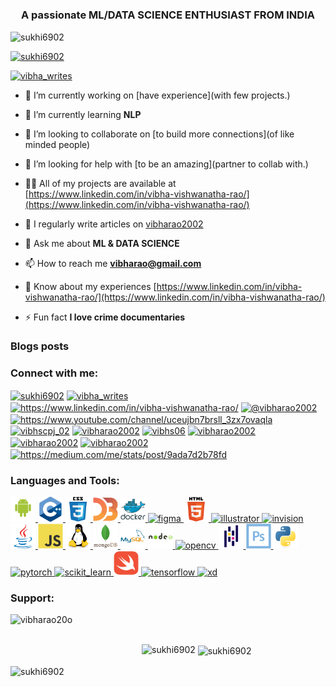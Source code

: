 <h1 align="center" Hi 👋, I'm Vibha Rao" , Thank you for viewing this.</h1>
<h3 align="center">A passionate ML/DATA SCIENCE ENTHUSIAST FROM INDIA</h3>

<p align="left"> <img src="https://komarev.com/ghpvc/?username=sukhi6902&label=Profile%20views&color=0e75b6&style=flat" alt="sukhi6902" /> </p>

<p align="left"> <a href="https://github.com/ryo-ma/github-profile-trophy"><img src="https://github-profile-trophy.vercel.app/?username=sukhi6902" alt="sukhi6902" /></a> </p>

<p align="left"> <a href="https://twitter.com/vibha_writes" target="blank"><img src="https://img.shields.io/twitter/follow/vibha_writes?logo=twitter&style=for-the-badge" alt="vibha_writes" /></a> </p>

- 🔭 I’m currently working on [have experience](with few projects.)

- 🌱 I’m currently learning **NLP**

- 👯 I’m looking to collaborate on [to build more connections](of like minded people)

- 🤝 I’m looking for help with [to be an amazing](partner to collab with.)

- 👨‍💻 All of my projects are available at [https://www.linkedin.com/in/vibha-vishwanatha-rao/](https://www.linkedin.com/in/vibha-vishwanatha-rao/)

- 📝 I regularly write articles on [vibharao2002](vibharao2002)

- 💬 Ask me about **ML & DATA SCIENCE**

- 📫 How to reach me **vibharao@gmail.com**

- 📄 Know about my experiences [https://www.linkedin.com/in/vibha-vishwanatha-rao/](https://www.linkedin.com/in/vibha-vishwanatha-rao/)

- ⚡ Fun fact **I love crime documentaries**

### Blogs posts
<!-- BLOG-POST-LIST:START -->
<!-- BLOG-POST-LIST:END -->

<h3 align="left">Connect with me:</h3>
<p align="left">
<a href="https://codepen.io/sukhi6902" target="blank"><img align="center" src="https://raw.githubusercontent.com/rahuldkjain/github-profile-readme-generator/master/src/images/icons/Social/codepen.svg" alt="sukhi6902" height="30" width="40" /></a>
<a href="https://twitter.com/vibha_writes" target="blank"><img align="center" src="https://raw.githubusercontent.com/rahuldkjain/github-profile-readme-generator/master/src/images/icons/Social/twitter.svg" alt="vibha_writes" height="30" width="40" /></a>
<a href="https://linkedin.com/in/https://www.linkedin.com/in/vibha-vishwanatha-rao/" target="blank"><img align="center" src="https://raw.githubusercontent.com/rahuldkjain/github-profile-readme-generator/master/src/images/icons/Social/linked-in-alt.svg" alt="https://www.linkedin.com/in/vibha-vishwanatha-rao/" height="30" width="40" /></a>
<a href="https://medium.com/@vibharao2002" target="blank"><img align="center" src="https://raw.githubusercontent.com/rahuldkjain/github-profile-readme-generator/master/src/images/icons/Social/medium.svg" alt="@vibharao2002" height="30" width="40" /></a>
<a href="https://www.youtube.com/c/https://www.youtube.com/channel/uceujbn7brsll_3zx7ovaqla" target="blank"><img align="center" src="https://raw.githubusercontent.com/rahuldkjain/github-profile-readme-generator/master/src/images/icons/Social/youtube.svg" alt="https://www.youtube.com/channel/uceujbn7brsll_3zx7ovaqla" height="30" width="40" /></a>
<a href="https://www.codechef.com/users/vibhscpj_02" target="blank"><img align="center" src="https://cdn.jsdelivr.net/npm/simple-icons@3.1.0/icons/codechef.svg" alt="vibhscpj_02" height="30" width="40" /></a>
<a href="https://www.hackerrank.com/vibharao2002" target="blank"><img align="center" src="https://raw.githubusercontent.com/rahuldkjain/github-profile-readme-generator/master/src/images/icons/Social/hackerrank.svg" alt="vibharao2002" height="30" width="40" /></a>
<a href="https://codeforces.com/profile/vibhs06" target="blank"><img align="center" src="https://raw.githubusercontent.com/rahuldkjain/github-profile-readme-generator/master/src/images/icons/Social/codeforces.svg" alt="vibhs06" height="30" width="40" /></a>
<a href="https://www.leetcode.com/vibharao2002" target="blank"><img align="center" src="https://raw.githubusercontent.com/rahuldkjain/github-profile-readme-generator/master/src/images/icons/Social/leet-code.svg" alt="vibharao2002" height="30" width="40" /></a>
<a href="https://www.hackerearth.com/vibharao2002" target="blank"><img align="center" src="https://raw.githubusercontent.com/rahuldkjain/github-profile-readme-generator/master/src/images/icons/Social/hackerearth.svg" alt="vibharao2002" height="30" width="40" /></a>
<a href="https://auth.geeksforgeeks.org/user/vibharao2002" target="blank"><img align="center" src="https://raw.githubusercontent.com/rahuldkjain/github-profile-readme-generator/master/src/images/icons/Social/geeks-for-geeks.svg" alt="vibharao2002" height="30" width="40" /></a>
<a href="/https://medium.com/me/stats/post/9ada7d2b78fd" target="blank"><img align="center" src="https://raw.githubusercontent.com/rahuldkjain/github-profile-readme-generator/master/src/images/icons/Social/rss.svg" alt="https://medium.com/me/stats/post/9ada7d2b78fd" height="30" width="40" /></a>
</p>

<h3 align="left">Languages and Tools:</h3>
<p align="left"> <a href="https://developer.android.com" target="_blank" rel="noreferrer"> <img src="https://raw.githubusercontent.com/devicons/devicon/master/icons/android/android-original-wordmark.svg" alt="android" width="40" height="40"/> </a> <a href="https://www.w3schools.com/cpp/" target="_blank" rel="noreferrer"> <img src="https://raw.githubusercontent.com/devicons/devicon/master/icons/cplusplus/cplusplus-original.svg" alt="cplusplus" width="40" height="40"/> </a> <a href="https://www.w3schools.com/css/" target="_blank" rel="noreferrer"> <img src="https://raw.githubusercontent.com/devicons/devicon/master/icons/css3/css3-original-wordmark.svg" alt="css3" width="40" height="40"/> </a> <a href="https://d3js.org/" target="_blank" rel="noreferrer"> <img src="https://raw.githubusercontent.com/devicons/devicon/master/icons/d3js/d3js-original.svg" alt="d3js" width="40" height="40"/> </a> <a href="https://www.docker.com/" target="_blank" rel="noreferrer"> <img src="https://raw.githubusercontent.com/devicons/devicon/master/icons/docker/docker-original-wordmark.svg" alt="docker" width="40" height="40"/> </a> <a href="https://www.figma.com/" target="_blank" rel="noreferrer"> <img src="https://www.vectorlogo.zone/logos/figma/figma-icon.svg" alt="figma" width="40" height="40"/> </a> <a href="https://www.w3.org/html/" target="_blank" rel="noreferrer"> <img src="https://raw.githubusercontent.com/devicons/devicon/master/icons/html5/html5-original-wordmark.svg" alt="html5" width="40" height="40"/> </a> <a href="https://www.adobe.com/in/products/illustrator.html" target="_blank" rel="noreferrer"> <img src="https://www.vectorlogo.zone/logos/adobe_illustrator/adobe_illustrator-icon.svg" alt="illustrator" width="40" height="40"/> </a> <a href="https://www.invisionapp.com/" target="_blank" rel="noreferrer"> <img src="https://www.vectorlogo.zone/logos/invisionapp/invisionapp-icon.svg" alt="invision" width="40" height="40"/> </a> <a href="https://www.java.com" target="_blank" rel="noreferrer"> <img src="https://raw.githubusercontent.com/devicons/devicon/master/icons/java/java-original.svg" alt="java" width="40" height="40"/> </a> <a href="https://developer.mozilla.org/en-US/docs/Web/JavaScript" target="_blank" rel="noreferrer"> <img src="https://raw.githubusercontent.com/devicons/devicon/master/icons/javascript/javascript-original.svg" alt="javascript" width="40" height="40"/> </a> <a href="https://www.linux.org/" target="_blank" rel="noreferrer"> <img src="https://raw.githubusercontent.com/devicons/devicon/master/icons/linux/linux-original.svg" alt="linux" width="40" height="40"/> </a> <a href="https://www.mongodb.com/" target="_blank" rel="noreferrer"> <img src="https://raw.githubusercontent.com/devicons/devicon/master/icons/mongodb/mongodb-original-wordmark.svg" alt="mongodb" width="40" height="40"/> </a> <a href="https://www.mysql.com/" target="_blank" rel="noreferrer"> <img src="https://raw.githubusercontent.com/devicons/devicon/master/icons/mysql/mysql-original-wordmark.svg" alt="mysql" width="40" height="40"/> </a> <a href="https://nodejs.org" target="_blank" rel="noreferrer"> <img src="https://raw.githubusercontent.com/devicons/devicon/master/icons/nodejs/nodejs-original-wordmark.svg" alt="nodejs" width="40" height="40"/> </a> <a href="https://opencv.org/" target="_blank" rel="noreferrer"> <img src="https://www.vectorlogo.zone/logos/opencv/opencv-icon.svg" alt="opencv" width="40" height="40"/> </a> <a href="https://pandas.pydata.org/" target="_blank" rel="noreferrer"> <img src="https://raw.githubusercontent.com/devicons/devicon/2ae2a900d2f041da66e950e4d48052658d850630/icons/pandas/pandas-original.svg" alt="pandas" width="40" height="40"/> </a> <a href="https://www.photoshop.com/en" target="_blank" rel="noreferrer"> <img src="https://raw.githubusercontent.com/devicons/devicon/master/icons/photoshop/photoshop-line.svg" alt="photoshop" width="40" height="40"/> </a> <a href="https://www.python.org" target="_blank" rel="noreferrer"> <img src="https://raw.githubusercontent.com/devicons/devicon/master/icons/python/python-original.svg" alt="python" width="40" height="40"/> </a> <a href="https://pytorch.org/" target="_blank" rel="noreferrer"> <img src="https://www.vectorlogo.zone/logos/pytorch/pytorch-icon.svg" alt="pytorch" width="40" height="40"/> </a> <a href="https://scikit-learn.org/" target="_blank" rel="noreferrer"> <img src="https://upload.wikimedia.org/wikipedia/commons/0/05/Scikit_learn_logo_small.svg" alt="scikit_learn" width="40" height="40"/> </a> <a href="https://developer.apple.com/swift/" target="_blank" rel="noreferrer"> <img src="https://raw.githubusercontent.com/devicons/devicon/master/icons/swift/swift-original.svg" alt="swift" width="40" height="40"/> </a> <a href="https://www.tensorflow.org" target="_blank" rel="noreferrer"> <img src="https://www.vectorlogo.zone/logos/tensorflow/tensorflow-icon.svg" alt="tensorflow" width="40" height="40"/> </a> <a href="https://www.adobe.com/products/xd.html" target="_blank" rel="noreferrer"> <img src="https://cdn.worldvectorlogo.com/logos/adobe-xd.svg" alt="xd" width="40" height="40"/> </a> </p>

<h3 align="left">Support:</h3>
<p><a href="https://www.buymeacoffee.com/vibharao20o"> <img align="left" src="https://cdn.buymeacoffee.com/buttons/v2/default-yellow.png" height="50" width="210" alt="vibharao20o" /></a></p><br><br>

<p><img align="left" src="https://github-readme-stats.vercel.app/api/top-langs?username=sukhi6902&show_icons=true&locale=en&layout=compact" alt="sukhi6902" /></p>

<p>&nbsp;<img align="center" src="https://github-readme-stats.vercel.app/api?username=sukhi6902&show_icons=true&locale=en" alt="sukhi6902" /></p>

<p><img align="center" src="https://github-readme-streak-stats.herokuapp.com/?user=sukhi6902&" alt="sukhi6902" /></p>
